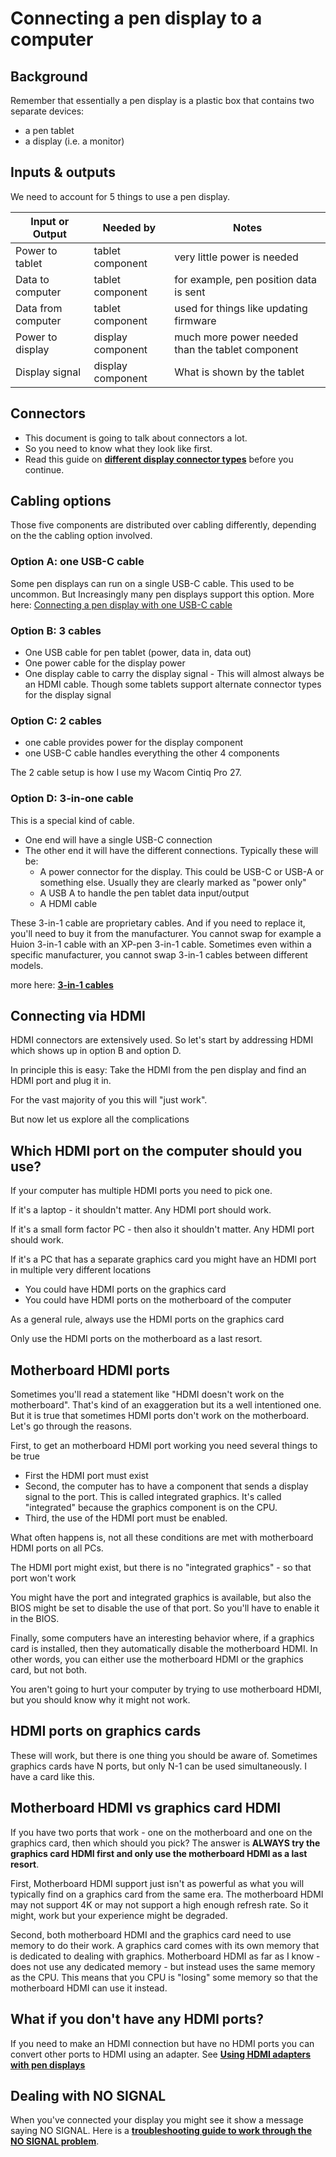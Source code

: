 # Connecting a pen display to a computer

## Background

Remember that essentially a pen display is a plastic box that contains two separate devices:

* a pen tablet
* a display (i.e. a monitor)

## Inputs & outputs

We need to account for 5 things to use a pen display.

| Input or Output    | Needed by         | Notes                                            |
| ------------------ | ----------------- | ------------------------------------------------ |
| Power to tablet    | tablet component  | very little power is needed                      |
| Data to computer   | tablet component  | for example, pen position data is sent           |
| Data from computer | tablet component  | used for things like updating firmware           |
| Power to display   | display component | much more power needed than the tablet component |
| Display signal     | display component | What is shown by the tablet                      |

## Connectors

* This document is going to talk about connectors a lot.
* So you need to know what they look like first.&#x20;
* Read this guide on [**different display connector types**](display-connector-types.md) before you continue.

## Cabling options

Those five components are distributed over cabling differently, depending on the the cabling option involved.&#x20;

### Option A: one USB-C cable

Some pen displays can run on a single USB-C cable. This used to be uncommon. But Increasingly many pen displays support this option. More here: [Connecting a pen display with one USB-C cable](connecting-a-pen-display-with-one-usb-c-cable.md)&#x20;

### Option B: 3 cables&#x20;

* One USB cable for pen tablet (power, data in, data out)
* One power cable for the display power
* One display cable to carry the display signal - This will almost always be an HDMI cable. Though some tablets support alternate connector types for the display signal

### Option C: 2 cables

* one cable provides power for the display component
* one USB-C cable handles everything the other 4 components

The 2 cable setup is how I use my Wacom Cintiq Pro 27.&#x20;

### Option D: 3-in-one cable

This is a special kind of cable.&#x20;

* One end will have a single USB-C connection
* The other end it will have the different connections. Typically these will be:
  * A power connector for the display. This could be USB-C or USB-A or something else. Usually they are clearly marked as "power only"
  * A USB A to handle the pen tablet data input/output &#x20;
  * A HDMI cable

These 3-in-1 cable are proprietary cables. And if you need to replace it, you'll need to buy it from the manufacturer. You cannot swap for example a Huion 3-in-1 cable with an XP-pen 3-in-1 cable. Sometimes even within a specific manufacturer, you cannot swap 3-in-1 cables between different models.

more here: [**3-in-1 cables**](../../accessories/cables/3-in-1-cables-for-drawing-tablets.md)

## Connecting via HDMI

HDMI connectors are extensively used. So let's start by addressing HDMI which shows up in option B and option D.

In principle this is easy: Take the HDMI from the pen display and find an HDMI port and plug it in.

For the vast majority of you this will "just work".&#x20;

But now let us explore all the complications

## Which HDMI port on the computer should you use?

If your computer has multiple HDMI ports you need to pick one.&#x20;

If it's a laptop - it shouldn't matter. Any HDMI port should work.

If it's a small form factor PC - then also it shouldn't matter. Any HDMI port should work.

If it's a PC that has a separate graphics card you might have an HDMI port in multiple very different locations

* You could have HDMI ports on the graphics card
* You could have HDMI ports on the motherboard of the computer

As a general rule, always use the HDMI ports on the graphics card

Only use the HDMI ports on the motherboard as a last resort.

## Motherboard HDMI ports

Sometimes you'll read a statement like "HDMI doesn't work on the motherboard". That's kind of an exaggeration but its a well intentioned one. But it is true that sometimes HDMI ports don't work on the motherboard. Let's go through the reasons.

First, to get an motherboard HDMI port working you need several things to be true

* First the HDMI port must exist
* Second, the computer has to have a component that sends a display signal to the port. This is called integrated graphics. It's called "integrated" because the graphics component is on the CPU.&#x20;
* Third, the use of the HDMI port must be enabled.

What often happens is, not all these conditions are met with motherboard HDMI ports on all PCs.

The HDMI port might exist, but there is no "integrated graphics" - so that port won't work

You might have the port and integrated graphics is available, but also the BIOS might be set to disable the use of that port. So you'll have to enable it in the BIOS.

Finally, some computers have an interesting behavior where, if a graphics card is installed, then they automatically disable the motherboard HDMI. In other words, you can either use the motherboard HDMI or the graphics card, but not both.

You aren't going to hurt your computer by trying to use motherboard HDMI, but you should know why it might not work.

## HDMI ports on graphics cards

These will work, but there is one thing you should be aware of. Sometimes graphics cards have N ports, but only N-1 can be used simultaneously. I have a card like this.

## Motherboard HDMI vs graphics card HDMI

If you have two ports that work - one on the motherboard and one on the graphics card, then which should you pick? The answer is **ALWAYS try the graphics card HDMI first and only use the motherboard HDMI as a last resort**.

First, Motherboard HDMI support just isn't as powerful as what you will typically find on a graphics card from the same era. The motherboard HDMI may not support 4K or may not support a high enough refresh rate. So it might, work but your experience might be degraded.

Second, both motherboard HDMI and the graphics card need to use memory to do their work. A graphics card comes with its own memory that is dedicated to dealing with graphics. Motherboard HDMI as far as I know - does not use any dedicated memory - but instead uses the same memory as the CPU. This means that you CPU is "losing" some memory so that the motherboard HDMI can use it instead.

## What if you don't have any HDMI ports?

If you need to make an HDMI connection but have no HDMI ports you can convert other ports to HDMI using an adapter. See [**Using HDMI adapters with pen displays**](using-hdmi-adapters-with-pen-displays.md)&#x20;

## Dealing with NO SIGNAL

When you've connected your display you might see it show a message saying NO SIGNAL. Here is a [**troubleshooting guide to work through the NO SIGNAL problem**](../../troubleshooting/troubleshoot-no-signal.md).
